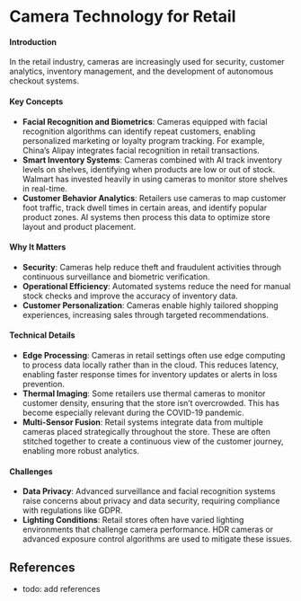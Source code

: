 # **Camera Technology for Retail**

#### **Introduction**
In the retail industry, cameras are increasingly used for security, customer analytics, inventory management, and the development of autonomous checkout systems.

#### **Key Concepts**
- **Facial Recognition and Biometrics**: Cameras equipped with facial recognition algorithms can identify repeat customers, enabling personalized marketing or loyalty program tracking. For example, China’s Alipay integrates facial recognition in retail transactions.
- **Smart Inventory Systems**: Cameras combined with AI track inventory levels on shelves, identifying when products are low or out of stock. Walmart has invested heavily in using cameras to monitor store shelves in real-time.
- **Customer Behavior Analytics**: Retailers use cameras to map customer foot traffic, track dwell times in certain areas, and identify popular product zones. AI systems then process this data to optimize store layout and product placement.

#### **Why It Matters**
- **Security**: Cameras help reduce theft and fraudulent activities through continuous surveillance and biometric verification.
- **Operational Efficiency**: Automated systems reduce the need for manual stock checks and improve the accuracy of inventory data.
- **Customer Personalization**: Cameras enable highly tailored shopping experiences, increasing sales through targeted recommendations.

#### **Technical Details**
- **Edge Processing**: Cameras in retail settings often use edge computing to process data locally rather than in the cloud. This reduces latency, enabling faster response times for inventory updates or alerts in loss prevention.
- **Thermal Imaging**: Some retailers use thermal cameras to monitor customer density, ensuring that the store isn’t overcrowded. This has become especially relevant during the COVID-19 pandemic.
- **Multi-Sensor Fusion**: Retail systems integrate data from multiple cameras placed strategically throughout the store. These are often stitched together to create a continuous view of the customer journey, enabling more robust analytics.

#### **Challenges**
- **Data Privacy**: Advanced surveillance and facial recognition systems raise concerns about privacy and data security, requiring compliance with regulations like GDPR.
- **Lighting Conditions**: Retail stores often have varied lighting environments that challenge camera performance. HDR cameras or advanced exposure control algorithms are used to mitigate these issues.

## References

- todo: add references